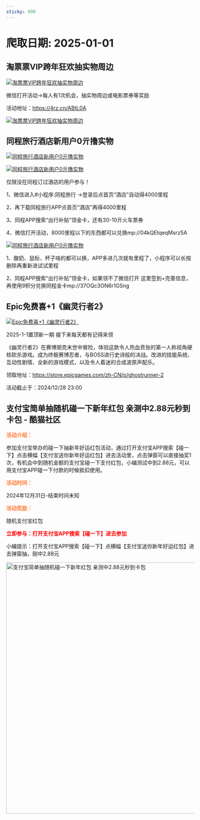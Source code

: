 ```yaml
---
sticky: 999
---
```

# 爬取日期: 2025-01-01
## 淘票票VIP跨年狂欢抽实物周边
<p>
    <a rel="nofollow" target="_blank" href="https://www.qqhjy6.xyz/caiji/data/images/2024-12-24/35b3e2376a031303a3a70562305877c5.jpg"><img src="https://image.smallfawn.work/?url=https://www.qqhjy6.xyz/caiji/data/images/2024-12-24/35b3e2376a031303a3a70562305877c5.jpg" title="淘票票VIP跨年狂欢抽实物周边 " alt="淘票票VIP跨年狂欢抽实物周边 " referrerpolicy="no-referrer"></a> 
</p>
<p>
    微信打开活动-&gt;每人有1次机会，抽实物周边或电影票券等奖励
</p>
<p>
    活动地址：<a rel="nofollow" target="_blank" href="https://4rz.cn/ABtL0A">https://4rz.cn/ABtL0A</a> 
</p>
<p>
    <a rel="nofollow" target="_blank" href="https://www.qqhjy6.xyz/caiji/data/images/2024-12-24/661009011531d5e22398f91d4cefe8e7.jpg"><img src="https://image.smallfawn.work/?url=https://www.qqhjy6.xyz/caiji/data/images/2024-12-24/661009011531d5e22398f91d4cefe8e7.jpg" title="淘票票VIP跨年狂欢抽实物周边 " alt="淘票票VIP跨年狂欢抽实物周边 " referrerpolicy="no-referrer"></a> 
</p>

## 同程旅行酒店新用户0亓撸实物
<p>
    <a rel="nofollow" target="_blank" href="https://www.qqhjy6.xyz/caiji/data/images/2024-12-27/4dbada3a7d2d4527ab950a6a27bb7c8c.jpg"><img src="https://image.smallfawn.work/?url=https://www.qqhjy6.xyz/caiji/data/images/2024-12-27/4dbada3a7d2d4527ab950a6a27bb7c8c.jpg" title="同程旅行酒店新用户0亓撸实物 " alt="同程旅行酒店新用户0亓撸实物 " referrerpolicy="no-referrer"></a> 
</p>
<p>
    <a rel="nofollow" target="_blank" href="https://www.qqhjy6.xyz/caiji/data/images/2024-12-27/b8f8e61079de78f9d9913cf6b86ad6a3.png"><img src="https://image.smallfawn.work/?url=https://www.qqhjy6.xyz/caiji/data/images/2024-12-27/b8f8e61079de78f9d9913cf6b86ad6a3.png" title="同程旅行酒店新用户0亓撸实物 " alt="同程旅行酒店新用户0亓撸实物 " referrerpolicy="no-referrer"></a> 
</p>
<p>仅限没在同程订过酒店的用户参与！</p>
<p>
    1、微信进入#小程序:同程旅行&nbsp;-&gt;登录后点首页“酒店”自动得4000里程
</p>
<p>
    2、再下载同程旅行APP点首页“酒店”再得4000里程
</p>
<p>
    3、同程APP搜索“出行补贴”领金卡，还有30-10亓火车票券
</p>
<p>
    4、微信打开活动，8000里程以下的东西都可以兑换mp://04kQEtqeqMsrz5A
</p>
<p>
    <a rel="nofollow" target="_blank" href="https://www.qqhjy6.xyz/caiji/data/images/2024-12-27/47bc671557ea6b7348848315cd85e3e5.jpg"><img src="https://image.smallfawn.work/?url=https://www.qqhjy6.xyz/caiji/data/images/2024-12-27/47bc671557ea6b7348848315cd85e3e5.jpg" title="同程旅行酒店新用户0亓撸实物 " alt="同程旅行酒店新用户0亓撸实物 " referrerpolicy="no-referrer"></a> 
</p>
<p>
    1、酸奶、鼠标、杯子啥的都可以换，APP多进几次就有里程了，小程序可以长按删除再重新进试试里程
</p>
<p>
    2、同程APP搜索“出行补贴”领金卡，如果领不了微信打开&nbsp;这里签到+完善信息，再使用9积分兑换同程金卡mp://37OQc3ON6r1GSng
</p>

## Epic免费喜+1《幽灵行者2》
<p>
    <a rel="nofollow" target="_blank" href="https://www.qqhjy6.xyz/caiji/data/images/2024-12-27/a2f2f932c07f38ce999d15c3fd467486.jpg"><img src="https://image.smallfawn.work/?url=https://www.qqhjy6.xyz/caiji/data/images/2024-12-27/a2f2f932c07f38ce999d15c3fd467486.jpg" title="Epic免费喜+1《幽灵行者2》 " alt="Epic免费喜+1《幽灵行者2》 " referrerpolicy="no-referrer"></a> 
</p>
<p>2025-1-1置顶新一期 接下来每天都有记得来领</p>
<p>
    《幽灵行者2》在赛博朋克末世中冒险，体验这款令人热血贲张的第一人称视角硬核砍杀游戏。成为终极赛博忍者，与BOSS进行史诗般的决战。改进的技能系统、互动性剧情、全新的游戏模式，以及令人着迷的合成波原声配乐。
</p>
<p>
    领取地址：<a rel="nofollow" target="_blank" href="https://store.epicgames.com/zh-CN/p/ghostrunner-2">https://store.epicgames.com/zh-CN/p/ghostrunner-2</a> 
</p>
<p>
    活动截止于：2024/12/28 23:00
</p>

## 支付宝简单抽随机碰一下新年红包 亲测中2.88元秒到卡包 - 酷猫社区
<p><span style="color: #ff7b33;"><strong>活动介绍：</strong></span></p> 
<p><span style="text-indent: 2em;">参加支付宝举办的碰一下抽新年好运红包活动，通过打开支付宝APP搜索【碰一下】点击横幅【支付宝送你新年好运红包】进去活动里，点击弹窗可以直接抽奖1次，有机会中到随机金额的支付宝碰一下支付红包，小编测试中到2.88元，可以用支付宝APP碰一下付款的时候抵扣使用。</span></p> 
<p><strong><span style="color: #ff7b33;">活动时间：</span></strong></p> 
<p>2024年12月31日-结束时间未知</p> 
<p><strong><span style="color: #ff7b33;">活动奖励：</span></strong></p> 
<p>随机支付宝红包</p> 
<p><strong><span style="color: #ff7b33;"><span style="color: #ff0000;">立即参与：打开支付宝APP搜索【碰一下】进去参加</span></span></strong></p> 
<p>小编提示：打开支付宝APP搜索【碰一下】点横幅【支付宝送你新年好运红包】进去弹窗抽，刚中2.88元</p> 
<p></p><div class="el-image"><img class="alignnone size-full wp-image-216019" src="https://image.smallfawn.work/?url=https://pic.dir28.com/wp-content/uploads/2024/12/20241231_234808.jpg" alt="支付宝简单抽随机碰一下新年红包 亲测中2.88元秒到卡包" width="610" height="673" referrerpolicy="no-referrer"></div><p></p>


